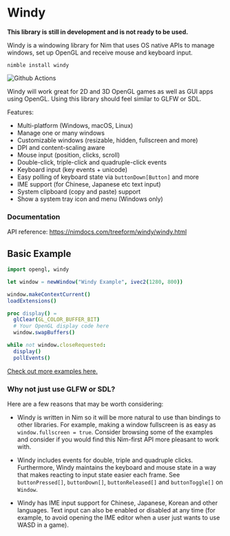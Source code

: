 # Windy

**This library is still in development and is not ready to be used.**

Windy is a windowing library for Nim that uses OS native APIs to manage windows, set up OpenGL and receive mouse and keyboard input.

`nimble install windy`

![Github Actions](https://github.com/treeform/windy/workflows/Github%20Actions/badge.svg)

Windy will work great for 2D and 3D OpenGL games as well as GUI apps using OpenGL. Using this library should feel similar to GLFW or SDL.

Features:
* Multi-platform (Windows, macOS, Linux)
* Manage one or many windows
* Customizable windows (resizable, hidden, fullscreen and more)
* DPI and content-scaling aware
* Mouse input (position, clicks, scroll)
* Double-click, triple-click and quadruple-click events
* Keyboard input (key events + unicode)
* Easy polling of keyboard state via `buttonDown[Button]` and more
* IME support (for Chinese, Japanese etc text input)
* System clipboard (copy and paste) support
* Show a system tray icon and menu (Windows only)

### Documentation

API reference: https://nimdocs.com/treeform/windy/windy.html

## Basic Example

```nim
import opengl, windy

let window = newWindow("Windy Example", ivec2(1280, 800))

window.makeContextCurrent()
loadExtensions()

proc display() =
  glClear(GL_COLOR_BUFFER_BIT)
  # Your OpenGL display code here
  window.swapBuffers()

while not window.closeRequested:
  display()
  pollEvents()
```

[Check out more examples here.](https://github.com/treeform/windy/tree/master/examples)


### Why not just use GLFW or SDL?

Here are a few reasons that may be worth considering:

* Windy is written in Nim so it will be more natural to use than bindings to other libraries. For example, making a window fullscreen is as easy as `window.fullscreen = true`. Consider browsing some of the examples and consider if you would find this Nim-first API more pleasant to work with.

* Windy includes events for double, triple and quadruple clicks. Furthermore, Windy maintains the keyboard and mouse state in a way that makes reacting to input state easier each frame. See `buttonPressed[]`, `buttonDown[]`, `buttonReleased[]` and `buttonToggle[]` on `Window`.

* Windy has IME input support for Chinese, Japanese, Korean and other languages. Text input can also be enabled or disabled at any time (for example, to avoid opening the IME editor when a user just wants to use WASD in a game).
